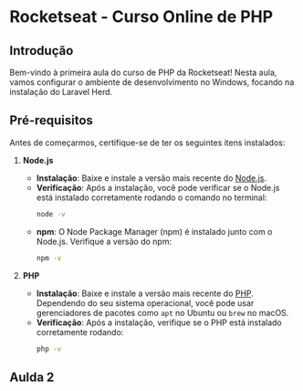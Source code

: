 # Rocketseat - Curso Online de PHP

## Introdução

Bem-vindo à primeira aula do curso de PHP da Rocketseat! Nesta aula, vamos configurar o ambiente de desenvolvimento no Windows, focando na instalação do Laravel Herd.

## Pré-requisitos

Antes de começarmos, certifique-se de ter os seguintes itens instalados:

1. **Node.js**
   - **Instalação**: Baixe e instale a versão mais recente do [Node.js](https://nodejs.org/).
   - **Verificação**: Após a instalação, você pode verificar se o Node.js está instalado corretamente rodando o comando no terminal:
     ```bash
     node -v
     ```
   - **npm**: O Node Package Manager (npm) é instalado junto com o Node.js. Verifique a versão do npm:
     ```bash
     npm -v
     ```

2. **PHP**
   - **Instalação**: Baixe e instale a versão mais recente do [PHP](https://www.php.net/downloads). Dependendo do seu sistema operacional, você pode usar gerenciadores de pacotes como `apt` no Ubuntu ou `brew` no macOS.
   - **Verificação**: Após a instalação, verifique se o PHP está instalado corretamente rodando:
     ```bash
     php -v
     ```

## Aulda 2
